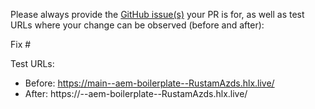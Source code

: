 Please always provide the [GitHub issue(s)](../issues) your PR is for, as well as test URLs where your change can be observed (before and after):

Fix #<gh-issue-id>

Test URLs:
- Before: https://main--aem-boilerplate--RustamAzds.hlx.live/
- After: https://<branch>--aem-boilerplate--RustamAzds.hlx.live/
